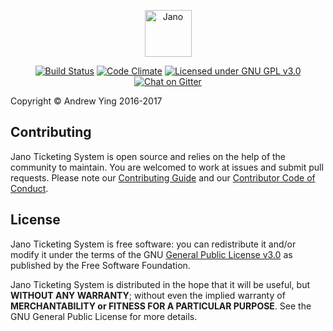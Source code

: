 <p style="text-align:center;"><img src="https://raw.githubusercontent.com/jano-may-ball/ticketing/master/logo.png" height="75" alt="Jano"></p>

<p style="text-align:center;"><a href="https://build.janoticketing.com/job/Jano%20Ticketing/" target="blank"><img src="https://build.janoticketing.com/buildStatus/icon?job=Jano%20Ticketing" alt="Build Status"></a> <a href="https://codeclimate.com/github/jano-may-ball/ticketing" target="_blank"><img src="https://img.shields.io/codeclimate/github/jano-may-ball/ticketing.svg" alt="Code Climate"></a>
<a href="https://github.com/jano-may-ball/ticketing/blob/master/README.md"><img src="https://img.shields.io/badge/license-GNU%20GPL%20v3.0-blue.svg" alt="Licensed under GNU GPL v3.0"></a> <a href="https://gitter.im/jano-may-ball/ticketing" target="_blank"><img src="https://img.shields.io/gitter/room/nwjs/nw.js.svg" alt="Chat on Gitter"></a></p>

Copyright &copy; Andrew Ying 2016-2017

## Contributing
Jano Ticketing System is open source and relies on the help of the community to maintain. You are welcomed to work at issues and submit pull requests. Please note our [Contributing Guide](CONTRIBUTING.md) and our [Contributor Code of Conduct](CODE_OF_CONDUCT.md).

## License
Jano Ticketing System is free software: you can redistribute it and/or modify it under the terms of the GNU [General Public License v3.0](LICENSE.md) as published by the Free Software Foundation.

Jano Ticketing System is distributed in the hope that it will be useful, but **WITHOUT ANY WARRANTY**; without even the implied warranty of **MERCHANTABILITY or FITNESS FOR A PARTICULAR PURPOSE**.  See the GNU General Public License for more details.

